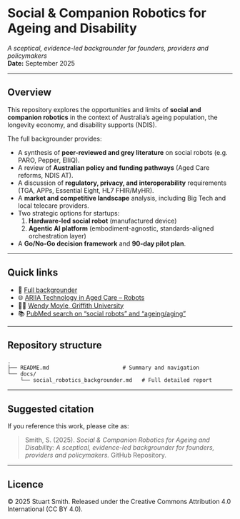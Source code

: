 # Social & Companion Robotics for Ageing and Disability  
*A sceptical, evidence-led backgrounder for founders, providers and policymakers*  
**Date:** September 2025

---

## Overview
This repository explores the opportunities and limits of **social and companion robotics** in the context of Australia’s ageing population, the longevity economy, and disability supports (NDIS).  

The full backgrounder provides:
- A synthesis of **peer-reviewed and grey literature** on social robots (e.g. PARO, Pepper, ElliQ).  
- A review of **Australian policy and funding pathways** (Aged Care reforms, NDIS AT).  
- A discussion of **regulatory, privacy, and interoperability** requirements (TGA, APPs, Essential Eight, HL7 FHIR/MyHR).  
- A **market and competitive landscape** analysis, including Big Tech and local telecare providers.  
- Two strategic options for startups:  
  1. **Hardware-led social robot** (manufactured device)  
  2. **Agentic AI platform** (embodiment-agnostic, standards-aligned orchestration layer)  
- A **Go/No-Go decision framework** and **90-day pilot plan**.  

---

## Quick links
- 📄 [Full backgrounder](./docs/social_robotics_backgrounder.md)  
- 🌐 [ARIIA Technology in Aged Care – Robots](https://www.ariia.org.au/knowledge-implementation-hub/technology-in-aged-care/types-technology-aged-care/robots)  
- 🧑‍🔬 [Wendy Moyle, Griffith University](https://experts.griffith.edu.au/19094-wendy-moyle)  
- 📚 [PubMed search on “social robots” and “ageing/aging”](https://pubmed.ncbi.nlm.nih.gov/?term=%22social+robots%22+and+%22ageing+or+aging%22)  

---

## Repository structure
```
.
├── README.md                       # Summary and navigation
└── docs/
    └── social_robotics_backgrounder.md   # Full detailed report
```

---

## Suggested citation
If you reference this work, please cite as:  

> Smith, S. (2025). *Social & Companion Robotics for Ageing and Disability: A sceptical, evidence-led backgrounder for founders, providers and policymakers.* GitHub Repository.

---

## Licence
© 2025 Stuart Smith. Released under the Creative Commons Attribution 4.0 International (CC BY 4.0).
